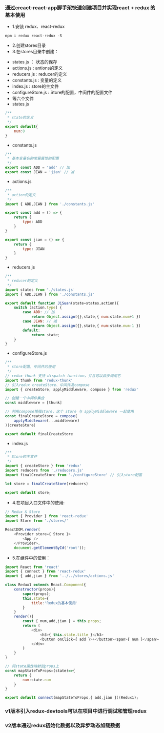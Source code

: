 ### 通过creact-react-app脚手架快速创建项目并实现react + redux 的基本使用
+ 1.安装 redux、react-redux
```
npm i redux react-redux -S
```
+ 2.创建stores目录
+ 3.在stores目录中创建：
-   states.js ： 状态的保存
-   actions.js : antions的定义
-   reducers.js : reducer的定义
-   constants.js : 变量的定义
-   index.js : store的主文件
-   configureStore.js : Store的配置，中间件的配置文件
-   等六个文件
- states.js
```javascript
/**
 * state的定义
 */
export default{
    num:0
}
```
- constants.js
```javascript
/**
 * 基本变量名的常量属性的配置
 */
export const ADD = 'add' // 加
export const JIAN = 'jian' // 减
```
- actions.js
```javascript
/**
 * action的定义
 */
import { ADD,JIAN } from './constants.js'

export const add = () => {
    return {
        type: ADD
    }
}

export const jian = () => {
    return {
        type: JIAN
    }
}
```
- reducers.js
```javascript
/**
 * reducer的定义
 */
import states from './states.js'
import { ADD,JIAN } from './constants.js'

export default function JiSuan(state=states,action){
    switch (action.type) {
        case ADD: // 加
            return Object.assign({},state,{ num:state.num+1 })
        case JIAN: // 减
            return Object.assign({},state,{ num:state.num-1 }) 
        default:
            return state;
    }
}
```
- configureStore.js
```javascript
/**
 * store配置，中间件的使用
 */
// redux-thunk 支持 dispatch function，并且可以异步调用它
import thunk from 'redux-thunk' 
// 引入redux createStore、中间件及compose 
import { createStore, applyMiddleware, compose } from 'redux' 

// 创建一个中间件集合
const middleware = [thunk]

// 利用compose增强store，这个 store 与 applyMiddleware 一起使用
const finalCreateStore = compose(
    applyMiddleware(...middleware)
)(createStore)

export default finalCreateStore
```
- index.js
```javascript
/**
 * Store的主文件
 */
import { createStore } from 'redux'
import reducers from './reducers.js'
import finalCreateStore from './configureStore' // 引入store配置

let store = finalCreateStore(reducers)

export default store;
```
+ 4.在项目入口文件中的使用:
```javascript
// Redux & Store
import { Provider } from 'react-redux'
import Store from './stores/'

ReactDOM.render(
    <Provider store={ Store }>
        <App />
    </Provider>, 
    document.getElementById('root'));
```
+ 5.在组件中的使用：
```javascript
import React from 'react'
import { connect } from 'react-redux'
import { add,jian } from '../../stores/actions.js'

class Redux1 extends React.Component{
    constructor(props){
        super(props);
        this.state={
            title:'Redux的基本使用'
        }
    }
    render(){
        const { num,add,jian } = this.props;
        return (
            <div>
                <h3>{ this.state.title }</h3>
                <button onClick={ add }>+</button><span>{ num }</span><button onClick={ jian }>-</button>
            </div>
        )
    }
}

// 将state属性映射到props上
const mapStateToProps=(state)=>{
    return {
        num:state.num
    }
}

export default connect(mapStateToProps,{ add,jian })(Redux1);
```

### v1版本引入redux-devtools可以在项目中进行调试和管理redux

### v2版本通过redux初始化数据以及异步动态加载数据